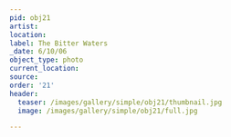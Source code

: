 ```yaml
---
pid: obj21
artist:
location:
label: The Bitter Waters
_date: 6/10/06
object_type: photo
current_location:
source:
order: '21'
header:
  teaser: /images/gallery/simple/obj21/thumbnail.jpg
  image: /images/gallery/simple/obj21/full.jpg

---
```

